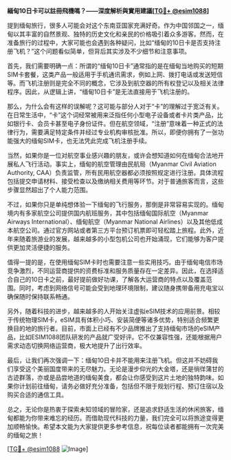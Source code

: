 **緬甸10日卡可以註冊飛機嗎？——深度解析與實用建議[[TG💪+ @esim1088](https://t.me/s/esim1088)]**

提到缅甸旅行，很多人可能会对这个东南亚国家充满好奇。作为中国邻国之一，缅甸以其丰富的自然景观、独特的历史文化和亲民的价格吸引着众多游客。然而，在准备旅行的过程中，大家可能也会遇到各种疑问，比如“缅甸的10日卡是否支持注册飞机？”这个问题看似简单，但背后其实涉及不少细节和注意事项。

首先，我们需要明确一点：所谓的“缅甸10日卡”通常指的是在缅甸当地购买的短期SIM卡套餐，这类产品一般适用于手机通讯需求，例如上网、拨打电话或发送短信等。而飞机注册则是完全不同的概念，它涉及到航空器的所有权登记以及相关法律程序。因此，从逻辑上讲，“缅甸10日卡”是无法直接用于飞机注册的。

那么，为什么会有这样的误解呢？这可能与部分人对于“卡”的理解过于宽泛有关。在日常生活中，“卡”这个词经常被用来泛指任何小型电子设备或者卡片类产品，比如银行卡、会员卡甚至电子身份证件。但在航空领域，“注册”意味着一种正式的法律行为，需要满足特定条件并经过专业机构审核批准。所以，即便你拥有了一张功能强大的缅甸SIM卡，也无法凭此完成飞机注册手续。

当然，如果你是一位对航空事业感兴趣的朋友，或许会想知道如何在缅甸合法地开展私人飞行活动。事实上，缅甸的航空管理由民航局（Myanmar Civil Aviation Authority, CAA）负责监管，所有民用航空器都必须按照规定进行注册。具体流程包括提交申请材料、接受检查以及缴纳相关费用等环节。对于普通旅客而言，这些步骤显然超出了个人能力范围。

不过，如果你只是单纯想体验一下缅甸的飞行服务，那倒是非常容易实现的。缅甸境内有多家航空公司提供国内航班服务，其中包括缅甸国际航空（Myanmar Airways International）、缅甸航空（Myanmar National Airlines）以及其他低成本航空公司。通过官方网站或者第三方平台预订机票即可轻松踏上旅程。此外，近年来随着旅游业的发展，越来越多的小型包机公司也开始涌现，它们能够为客户提供更加灵活便捷的服务。

值得一提的是，在使用缅甸SIM卡时也需要注意一些实用技巧。由于缅甸电信市场竞争激烈，不同运营商提供的资费标准和服务质量存在一定差异。因此，在选择适合自己的10日卡之前，最好提前做好功课，了解各大运营商的特点以及覆盖范围。同时，考虑到网络信号可能会受到地理环境限制，建议随身携带备用充电宝以确保随时保持联系畅通。

另外，随着科技的进步，越来越多的人开始关注虚拟eSIM技术的应用前景。相较于传统物理SIM卡，eSIM具有体积小巧、安装简便等诸多优势，特别适合频繁更换目的地的旅行者。目前，市面上已经有不少品牌推出了支持缅甸市场的eSIM产品，比如ESIM1088团队研发的产品就广受好评。它不仅兼容性强，还能根据用户需求动态切换网络运营商，极大地提升了出行效率。

最后，让我们再次强调一下：缅甸10日卡并不能用来注册飞机。但这并不妨碍我们享受这个美丽国度带来的无尽魅力。无论是漫步仰光的大金塔，还是徜徉蒲甘的古迹群落，亦或是品尝地道的缅甸美食，都会让你感受到这片土地的独特韵味。如果你计划前往缅甸，请务必做好充分准备，包括但不限于规划行程、预订住宿以及购买合适的通信工具。

总之，无论你是热衷于探索未知领域的冒险家，还是追求舒适生活的休闲旅客，缅甸都能为你带来难忘的经历。而借助现代科技的力量，我们完全可以将旅途变得更加顺畅愉快。希望本文能为大家提供更多参考信息，祝每位读者都能拥有一次完美的缅甸之旅！

[[TG💪+ @esim1088](https://t.me/s/esim1088) ![Image](https://i.postimg.cc/4NQfJmqS/Snipaste-2025-05-13-00-14-12.png)]
